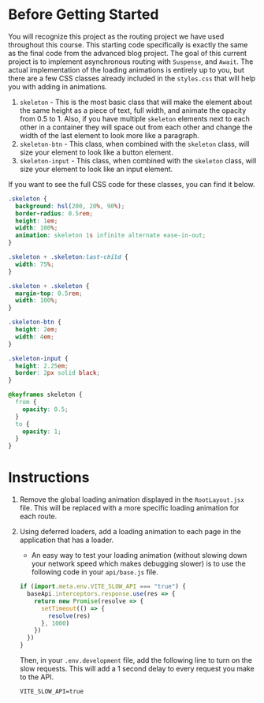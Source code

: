 # Before Getting Started

You will recognize this project as the routing project we have used throughout this course. This starting code specifically is exactly the same as the final code from the advanced blog project. The goal of this current project is to implement asynchronous routing with `Suspense`, and `Await`. The actual implementation of the loading animations is entirely up to you, but there are a few CSS classes already included in the `styles.css` that will help you with adding in animations.

1. `skeleton` - This is the most basic class that will make the element about the same height as a piece of text, full width, and animate the opacity from 0.5 to 1. Also, if you have multiple `skeleton` elements next to each other in a container they will space out from each other and change the width of the last element to look more like a paragraph.
2. `skeleton-btn` - This class, when combined with the `skeleton` class, will size your element to look like a button element.
3. `skeleton-input` - This class, when combined with the `skeleton` class, will size your element to look like an input element.

If you want to see the full CSS code for these classes, you can find it below.

```css
.skeleton {
  background: hsl(200, 20%, 90%);
  border-radius: 0.5rem;
  height: 1em;
  width: 100%;
  animation: skeleton 1s infinite alternate ease-in-out;
}

.skeleton + .skeleton:last-child {
  width: 75%;
}

.skeleton + .skeleton {
  margin-top: 0.5rem;
  width: 100%;
}

.skeleton-btn {
  height: 2em;
  width: 4em;
}

.skeleton-input {
  height: 2.25em;
  border: 2px solid black;
}

@keyframes skeleton {
  from {
    opacity: 0.5;
  }
  to {
    opacity: 1;
  }
}
```

# Instructions

1. Remove the global loading animation displayed in the `RootLayout.jsx` file. This will be replaced with a more specific loading animation for each route.
2. Using deferred loaders, add a loading animation to each page in the application that has a loader.

   - An easy way to test your loading animation (without slowing down your network speed which makes debugging slower) is to use the following code in your `api/base.js` file.

   ```js
   if (import.meta.env.VITE_SLOW_API === "true") {
     baseApi.interceptors.response.use(res => {
       return new Promise(resolve => {
         setTimeout(() => {
           resolve(res)
         }, 1000)
       })
     })
   }
   ```

   Then, in your `.env.development` file, add the following line to turn on the slow requests. This will add a 1 second delay to every request you make to the API.

   ```
   VITE_SLOW_API=true
   ```
